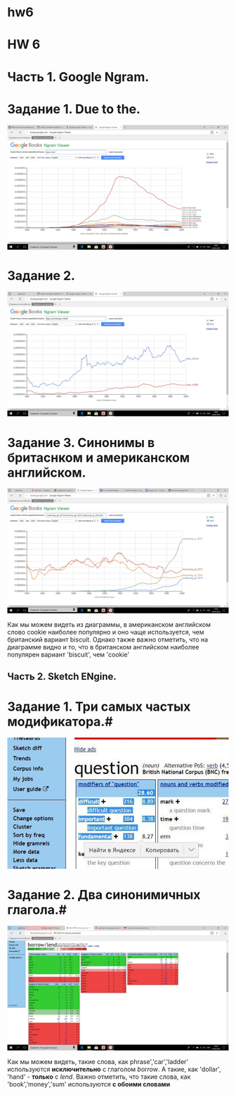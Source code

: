 # hw6


# HW 6 #


# Часть 1. Google Ngram. #


# Задание 1. Due to the. #


![](https://github.com/thumbelina17/hw6/blob/master/N7fUTUPm_bI.jpg)



# Задание 2. #


![](https://github.com/thumbelina17/hw6/blob/master/df88JmdGRfc.jpg)


# Задание 3. Синонимы в бритаснком и американском английском. #

![](https://github.com/thumbelina17/hw6/blob/master/цг.jpg)


Как мы можем видеть из диаграммы, в американском английском слово cookie наиболее популярно и оно чаще используется, чем британский вариант biscuit. Однако также важно отметить, что на диаграмме видно и то, что в британском английском наиболее популярен вариант 'biscuit', чем 'cookie' 








## Часть 2. Sketch ENgine. ##


# Задание 1. Три самых частых модификатора.#

![](https://github.com/thumbelina17/hw6/blob/master/G2YD_UvXHkQ.jpg)



# Задание 2. Два синонимичных глагола.#

![](https://github.com/thumbelina17/hw6/blob/master/bbnicwJC9l0.jpg)



Как мы можем видеть, такие слова, как phrase','car','ladder' используются **исключительно** с глаголом *borrow*. А такие, как 'dollar', 'hand' - **только** с *lend*. Важно отметить, что такие слова, как 'book','money','sum' используются **с обоими словами**
